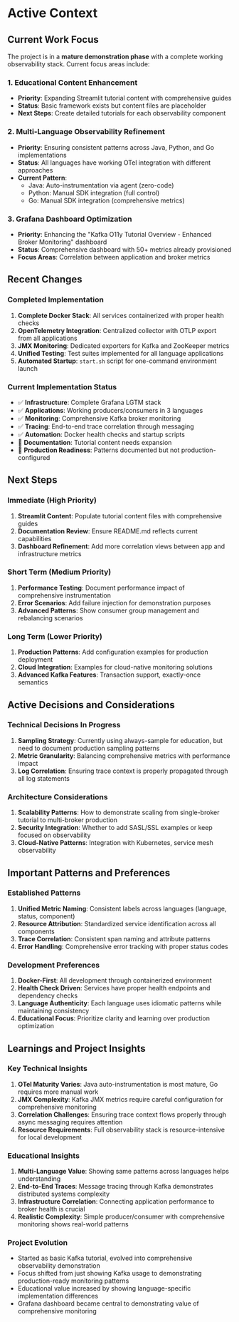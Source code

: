 # Active Context

## Current Work Focus

The project is in a **mature demonstration phase** with a complete working observability stack. Current focus areas include:

### 1. Educational Content Enhancement
- **Priority**: Expanding Streamlit tutorial content with comprehensive guides
- **Status**: Basic framework exists but content files are placeholder
- **Next Steps**: Create detailed tutorials for each observability component

### 2. Multi-Language Observability Refinement
- **Priority**: Ensuring consistent patterns across Java, Python, and Go implementations
- **Status**: All languages have working OTel integration with different approaches
- **Current Pattern**:
  - Java: Auto-instrumentation via agent (zero-code)
  - Python: Manual SDK integration (full control)
  - Go: Manual SDK integration (comprehensive metrics)

### 3. Grafana Dashboard Optimization
- **Priority**: Enhancing the "Kafka O11y Tutorial Overview - Enhanced Broker Monitoring" dashboard
- **Status**: Comprehensive dashboard with 50+ metrics already provisioned
- **Focus Areas**: Correlation between application and broker metrics

## Recent Changes

### Completed Implementation
1. **Complete Docker Stack**: All services containerized with proper health checks
2. **OpenTelemetry Integration**: Centralized collector with OTLP export from all applications
3. **JMX Monitoring**: Dedicated exporters for Kafka and ZooKeeper metrics
4. **Unified Testing**: Test suites implemented for all language applications
5. **Automated Startup**: `start.sh` script for one-command environment launch

### Current Implementation Status
- ✅ **Infrastructure**: Complete Grafana LGTM stack
- ✅ **Applications**: Working producers/consumers in 3 languages
- ✅ **Monitoring**: Comprehensive Kafka broker monitoring
- ✅ **Tracing**: End-to-end trace correlation through messaging
- ✅ **Automation**: Docker health checks and startup scripts
- 🔄 **Documentation**: Tutorial content needs expansion
- 🔄 **Production Readiness**: Patterns documented but not production-configured

## Next Steps

### Immediate (High Priority)
1. **Streamlit Content**: Populate tutorial content files with comprehensive guides
2. **Documentation Review**: Ensure README.md reflects current capabilities
3. **Dashboard Refinement**: Add more correlation views between app and infrastructure metrics

### Short Term (Medium Priority)
1. **Performance Testing**: Document performance impact of comprehensive instrumentation
2. **Error Scenarios**: Add failure injection for demonstration purposes
3. **Advanced Patterns**: Show consumer group management and rebalancing scenarios

### Long Term (Lower Priority)
1. **Production Patterns**: Add configuration examples for production deployment
2. **Cloud Integration**: Examples for cloud-native monitoring solutions
3. **Advanced Kafka Features**: Transaction support, exactly-once semantics

## Active Decisions and Considerations

### Technical Decisions In Progress
1. **Sampling Strategy**: Currently using always-sample for education, but need to document production sampling patterns
2. **Metric Granularity**: Balancing comprehensive metrics with performance impact
3. **Log Correlation**: Ensuring trace context is properly propagated through all log statements

### Architecture Considerations
1. **Scalability Patterns**: How to demonstrate scaling from single-broker tutorial to multi-broker production
2. **Security Integration**: Whether to add SASL/SSL examples or keep focused on observability
3. **Cloud-Native Patterns**: Integration with Kubernetes, service mesh observability

## Important Patterns and Preferences

### Established Patterns
1. **Unified Metric Naming**: Consistent labels across languages (language, status, component)
2. **Resource Attribution**: Standardized service identification across all components
3. **Trace Correlation**: Consistent span naming and attribute patterns
4. **Error Handling**: Comprehensive error tracking with proper status codes

### Development Preferences
1. **Docker-First**: All development through containerized environment
2. **Health Check Driven**: Services have proper health endpoints and dependency checks
3. **Language Authenticity**: Each language uses idiomatic patterns while maintaining consistency
4. **Educational Focus**: Prioritize clarity and learning over production optimization

## Learnings and Project Insights

### Key Technical Insights
1. **OTel Maturity Varies**: Java auto-instrumentation is most mature, Go requires more manual work
2. **JMX Complexity**: Kafka JMX metrics require careful configuration for comprehensive monitoring
3. **Correlation Challenges**: Ensuring trace context flows properly through async messaging requires attention
4. **Resource Requirements**: Full observability stack is resource-intensive for local development

### Educational Insights
1. **Multi-Language Value**: Showing same patterns across languages helps understanding
2. **End-to-End Traces**: Message tracing through Kafka demonstrates distributed systems complexity
3. **Infrastructure Correlation**: Connecting application performance to broker health is crucial
4. **Realistic Complexity**: Simple producer/consumer with comprehensive monitoring shows real-world patterns

### Project Evolution
- Started as basic Kafka tutorial, evolved into comprehensive observability demonstration
- Focus shifted from just showing Kafka usage to demonstrating production-ready monitoring patterns
- Educational value increased by showing language-specific implementation differences
- Grafana dashboard became central to demonstrating value of comprehensive monitoring 